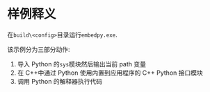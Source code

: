 # 样例释义

在`build\<config>`目录运行`embedpy.exe`.

该示例分为三部分动作:

1. 导入 Python 的`sys`模块然后输出当前 path 变量
2. 在 C++中通过 Python 使用内置到应用程序的 C++ Python 接口模块
3. 调用 Python 的解释器执行代码
